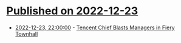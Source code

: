 # [Published on 2022-12-23](index.md)

* [2022-12-23, 22:00:00](https://slashdot.org/story/22/12/23/1949239/tencent-chief-blasts-managers-in-fiery-townhall?utm_source=rss1.0mainlinkanon&utm_medium=feed) - [Tencent Chief Blasts Managers in Fiery Townhall](https://slashdot.org/story/22/12/23/1949239/tencent-chief-blasts-managers-in-fiery-townhall?utm_source=rss1.0mainlinkanon&utm_medium=feed)
